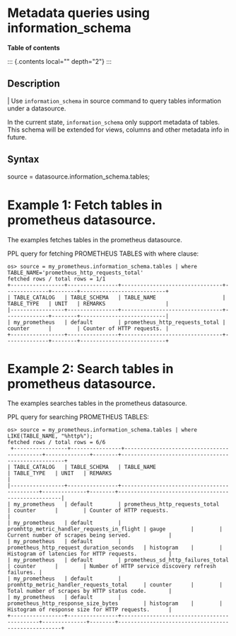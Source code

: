 # Metadata queries using information_schema

**Table of contents**

::: {.contents local="" depth="2"}
:::

## Description

| Use `information_schema` in source command to query tables information
  under a datasource.

In the current state, `information_schema` only support metadata of
tables. This schema will be extended for views, columns and other
metadata info in future.

## Syntax

source = datasource.information_schema.tables;

Example 1: Fetch tables in prometheus datasource.
==============================================

The examples fetches tables in the prometheus datasource.

PPL query for fetching PROMETHEUS TABLES with where clause:

    os> source = my_prometheus.information_schema.tables | where TABLE_NAME='prometheus_http_requests_total'
    fetched rows / total rows = 1/1
    +-----------------+----------------+--------------------------------+--------------+--------+---------------------------+
    | TABLE_CATALOG   | TABLE_SCHEMA   | TABLE_NAME                     | TABLE_TYPE   | UNIT   | REMARKS                   |
    |-----------------+----------------+--------------------------------+--------------+--------+---------------------------|
    | my_prometheus   | default        | prometheus_http_requests_total | counter      |        | Counter of HTTP requests. |
    +-----------------+----------------+--------------------------------+--------------+--------+---------------------------+

Example 2: Search tables in prometheus datasource.
=================================================

The examples searches tables in the prometheus datasource.

PPL query for searching PROMETHEUS TABLES:

    os> source = my_prometheus.information_schema.tables | where LIKE(TABLE_NAME, "%http%");
    fetched rows / total rows = 6/6
     +-----------------+----------------+--------------------------------------------+--------------+--------+----------------------------------------------------+
    | TABLE_CATALOG   | TABLE_SCHEMA   | TABLE_NAME                                 | TABLE_TYPE   | UNIT   | REMARKS                                            |
    |-----------------+----------------+--------------------------------------------+--------------+--------+----------------------------------------------------|
    | my_prometheus   | default        | prometheus_http_requests_total             | counter      |        | Counter of HTTP requests.                          |
    | my_prometheus   | default        | promhttp_metric_handler_requests_in_flight | gauge        |        | Current number of scrapes being served.            |
    | my_prometheus   | default        | prometheus_http_request_duration_seconds   | histogram    |        | Histogram of latencies for HTTP requests.          |
    | my_prometheus   | default        | prometheus_sd_http_failures_total          | counter      |        | Number of HTTP service discovery refresh failures. |
    | my_prometheus   | default        | promhttp_metric_handler_requests_total     | counter      |        | Total number of scrapes by HTTP status code.       |
    | my_prometheus   | default        | prometheus_http_response_size_bytes        | histogram    |        | Histogram of response size for HTTP requests.      |
    +-----------------+----------------+--------------------------------------------+--------------+--------+----------------------------------------------------+
